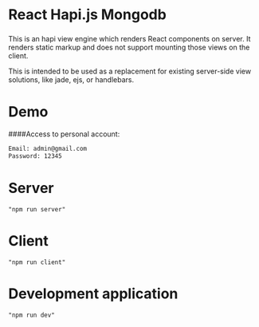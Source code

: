 # React Hapi.js Mongodb
###
This is an hapi view engine which renders React components on server. It renders static markup and does not support mounting those views on the client.

This is intended to be used as a replacement for existing server-side view solutions, like jade, ejs, or handlebars.

# Demo
####Access to personal account:
```bash
Email: admin@gmail.com
Password: 12345
```

# Server
    "npm run server"

# Client
    "npm run client"


# Development application
    "npm run dev"
    
    
